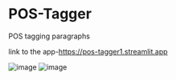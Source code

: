 # POS-Tagger
POS tagging paragraphs

link to the app-https://pos-tagger1.streamlit.app

![image](https://github.com/user-attachments/assets/fc0b095d-8faa-4ecc-847f-3a3349757dab)
![image](https://github.com/user-attachments/assets/aaa0f97e-14ef-448f-8c8f-e84aaf74f544)


